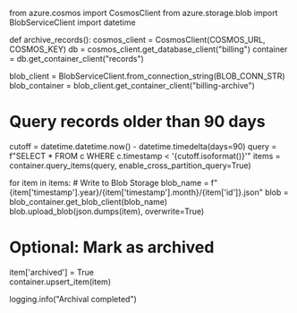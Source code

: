from azure.cosmos import CosmosClient
from azure.storage.blob import BlobServiceClient
import datetime

def archive_records():
    cosmos_client = CosmosClient(COSMOS_URL, COSMOS_KEY)
    db = cosmos_client.get_database_client("billing")
    container = db.get_container_client("records")
    
blob_client = BlobServiceClient.from_connection_string(BLOB_CONN_STR)
    blob_container = blob_client.get_container_client("billing-archive")
    
 # Query records older than 90 days
  cutoff = datetime.datetime.now() - datetime.timedelta(days=90)
    query = f"SELECT * FROM c WHERE c.timestamp < '{cutoff.isoformat()}'"
    items = container.query_items(query, enable_cross_partition_query=True)
    
for item in items:
        # Write to Blob Storage
        blob_name = f"{item['timestamp'].year}/{item['timestamp'].month}/{item['id']}.json"
        blob = blob_container.get_blob_client(blob_name)
        blob.upload_blob(json.dumps(item), overwrite=True)
        
# Optional: Mark as archived
 item['archived'] = True   
 container.upsert_item(item)
    
  logging.info("Archival completed")
